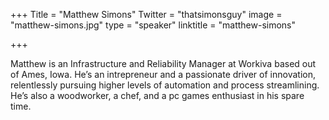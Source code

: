 +++
Title = "Matthew Simons"
Twitter = "thatsimonsguy"
image = "matthew-simons.jpg"
type = "speaker"
linktitle = "matthew-simons"

+++

Matthew is an Infrastructure and Reliability Manager at Workiva based out of Ames, Iowa. He’s an intrepreneur and a passionate driver of innovation, relentlessly pursuing higher levels of automation and process streamlining. He’s also a woodworker, a chef, and a pc games enthusiast in his spare time.
